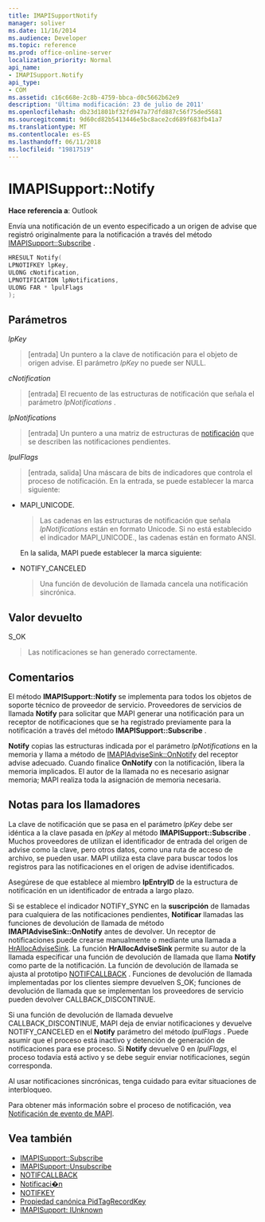 ```yaml
---
title: IMAPISupportNotify
manager: soliver
ms.date: 11/16/2014
ms.audience: Developer
ms.topic: reference
ms.prod: office-online-server
localization_priority: Normal
api_name:
- IMAPISupport.Notify
api_type:
- COM
ms.assetid: c16c668e-2c8b-4759-bbca-d0c5662b62e9
description: 'Última modificación: 23 de julio de 2011'
ms.openlocfilehash: db23d1801bf32fd947a77dfd887c56f75ded5681
ms.sourcegitcommit: 9d60cd82b5413446e5bc8ace2cd689f683fb41a7
ms.translationtype: MT
ms.contentlocale: es-ES
ms.lasthandoff: 06/11/2018
ms.locfileid: "19817519"
---
```

# <a name="imapisupportnotify"></a>IMAPISupport::Notify

**Hace referencia a**: Outlook 
  
Envía una notificación de un evento especificado a un origen de advise que registró originalmente para la notificación a través del método [IMAPISupport::Subscribe](imapisupport-subscribe.md) . 
  
```cpp
HRESULT Notify(
LPNOTIFKEY lpKey,
ULONG cNotification,
LPNOTIFICATION lpNotifications,
ULONG FAR * lpulFlags
);
```

## <a name="parameters"></a>Parámetros

_lpKey_
  
> [entrada] Un puntero a la clave de notificación para el objeto de origen advise. El parámetro _lpKey_ no puede ser NULL. 
    
_cNotification_
  
> [entrada] El recuento de las estructuras de notificación que señala el parámetro _lpNotifications_ . 
    
_lpNotifications_
  
> [entrada] Un puntero a una matriz de estructuras de [notificación](notification.md) que se describen las notificaciones pendientes. 
    
_lpulFlags_
  
> [entrada, salida] Una máscara de bits de indicadores que controla el proceso de notificación. En la entrada, se puede establecer la marca siguiente:
    
  - MAPI_UNICODE. 
    
    > Las cadenas en las estructuras de notificación que señala _lpNotifications_ están en formato Unicode. Si no está establecido el indicador MAPI_UNICODE., las cadenas están en formato ANSI. 

    En la salida, MAPI puede establecer la marca siguiente:
        
  - NOTIFY_CANCELED 
    
    > Una función de devolución de llamada cancela una notificación sincrónica.
    
## <a name="return-value"></a>Valor devuelto

S_OK 
  
> Las notificaciones se han generado correctamente.
    
## <a name="remarks"></a>Comentarios

El método **IMAPISupport::Notify** se implementa para todos los objetos de soporte técnico de proveedor de servicio. Proveedores de servicios de llamada **Notify** para solicitar que MAPI generar una notificación para un receptor de notificaciones que se ha registrado previamente para la notificación a través del método **IMAPISupport::Subscribe** . 
  
**Notify** copias las estructuras indicada por el parámetro _lpNotifications_ en la memoria y llama a método de [IMAPIAdviseSink::OnNotify](imapiadvisesink-onnotify.md) del receptor advise adecuado. Cuando finalice **OnNotify** con la notificación, libera la memoria implicados. El autor de la llamada no es necesario asignar memoria; MAPI realiza toda la asignación de memoria necesaria. 
  
## <a name="notes-to-callers"></a>Notas para los llamadores

La clave de notificación que se pasa en el parámetro _lpKey_ debe ser idéntica a la clave pasada en _lpKey_ al método **IMAPISupport::Subscribe** . Muchos proveedores de utilizan el identificador de entrada del origen de advise como la clave, pero otros datos, como una ruta de acceso de archivo, se pueden usar. MAPI utiliza esta clave para buscar todos los registros para las notificaciones en el origen de advise identificados. 
  
Asegúrese de que establece al miembro **lpEntryID** de la estructura de notificación en un identificador de entrada a largo plazo. 
  
Si se establece el indicador NOTIFY_SYNC en la **suscripción** de llamadas para cualquiera de las notificaciones pendientes, **Notificar** llamadas las funciones de devolución de llamada de método **IMAPIAdviseSink::OnNotify** antes de devolver. Un receptor de notificaciones puede crearse manualmente o mediante una llamada a [HrAllocAdviseSink](hrallocadvisesink.md). La función **HrAllocAdviseSink** permite su autor de la llamada especificar una función de devolución de llamada que llama **Notify** como parte de la notificación. La función de devolución de llamada se ajusta al prototipo [NOTIFCALLBACK](notifcallback.md) . Funciones de devolución de llamada implementadas por los clientes siempre devuelven S_OK; funciones de devolución de llamada que se implementan los proveedores de servicio pueden devolver CALLBACK_DISCONTINUE. 
  
Si una función de devolución de llamada devuelve CALLBACK_DISCONTINUE, MAPI deja de enviar notificaciones y devuelve NOTIFY_CANCELED en el **Notify** parámetro del método _lpulFlags_ . Puede asumir que el proceso está inactivo y detención de generación de notificaciones para ese proceso. Si **Notify** devuelve 0 en _lpulFlags_, el proceso todavía está activo y se debe seguir enviar notificaciones, según corresponda.
  
Al usar notificaciones sincrónicas, tenga cuidado para evitar situaciones de interbloqueo.
  
Para obtener más información sobre el proceso de notificación, vea [Notificación de evento de MAPI](event-notification-in-mapi.md). 
  
## <a name="see-also"></a>Vea también

- [IMAPISupport::Subscribe](imapisupport-subscribe.md)  
- [IMAPISupport::Unsubscribe](imapisupport-unsubscribe.md)  
- [NOTIFCALLBACK](notifcallback.md) 
- [Notificaci�n](notification.md)  
- [NOTIFKEY](notifkey.md)  
- [Propiedad canónica PidTagRecordKey](pidtagrecordkey-canonical-property.md)  
- [IMAPISupport: IUnknown](imapisupportiunknown.md)

